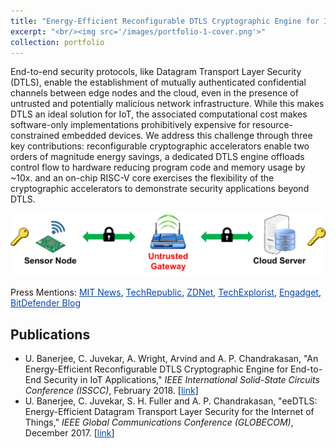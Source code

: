 ```yaml
---
title: "Energy-Efficient Reconfigurable DTLS Cryptographic Engine for IoT Security"
excerpt: "<br/><img src='/images/portfolio-1-cover.png'>"
collection: portfolio
---
```


End-to-end security protocols, like Datagram Transport Layer Security (DTLS), enable the establishment of mutually authenticated confidential channels between edge nodes and the cloud, even in the presence of untrusted and potentially malicious network infrastructure. While this makes DTLS an ideal solution for IoT, the associated computational cost makes software-only implementations prohibitively expensive for resource-constrained embedded devices. We address this challenge through three key contributions: reconfigurable cryptographic accelerators enable two orders of magnitude energy savings, a dedicated DTLS engine offloads control flow to hardware reducing program code and memory usage by ~10x. and an on-chip RISC-V core exercises the flexibility of the cryptographic accelerators to demonstrate security applications beyond DTLS.

![](/images/portfolio-1-fig1.png)

Press Mentions: <a href="http://news.mit.edu/2018/energy-efficient-encryption-internet-of-things-0213" style="color:#0645AD;">MIT News</a>, <a href="https://www.techrepublic.com/article/new-iot-chips-speed-encryption-dramatically-reduce-power-consumption-and-memory-requirements/" style="color:#0645AD;">TechRepublic</a>, <a href="http://www.zdnet.com/article/mit-creates-energy-efficient-chips-for-internet-of-things-device-encryption/" style="color:#0645AD;">ZDNet</a>, <a href="https://www.techexplorist.com/new-energy-efficient-encryption-technique-internet-things/11714/" style="color:#0645AD;">TechExplorist</a>, <a href="https://www.engadget.com/2018/02/13/mit-low-power-encryption-chip-internet-of-things-secure/" style="color:#0645AD;">Engadget</a>, <a href="https://www.bitdefender.com/box/blog/iot-news/mit-reveals-public-key-encryption-chip-secure-iot-devices/" style="color:#0645AD;">BitDefender Blog</a>

Publications
------------
* U. Banerjee, C. Juvekar, A. Wright, Arvind and A. P. Chandrakasan, "An Energy-Efficient Reconfigurable DTLS Cryptographic Engine for End-to-End Security in IoT Applications," <i>IEEE International Solid-State Circuits Conference (ISSCC)</i>, February 2018. [<a href="https://ieeexplore.ieee.org/document/8310174/" style="color:#0645AD;">link</a>]
* U. Banerjee, C. Juvekar, S. H. Fuller and A. P. Chandrakasan, "eeDTLS: Energy-Efficient Datagram Transport Layer Security for the Internet of Things," <i>IEEE Global Communications Conference (GLOBECOM)</i>, December 2017. [<a href="https://ieeexplore.ieee.org/document/8255053/" style="color:#0645AD;">link</a>]
